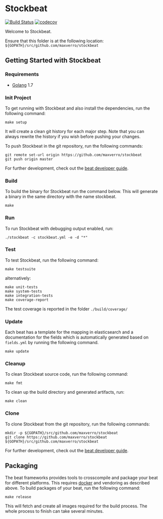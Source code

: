 # Stockbeat
[![Build Status](https://travis-ci.org/maxverro/stockbeat.svg?branch=master)](https://travis-ci.org/maxverro/stockbeat)
[![codecov](https://codecov.io/gh/maxverro/stockbeat/branch/master/graph/badge.svg)](https://codecov.io/gh/maxverro/stockbeat)

Welcome to Stockbeat.

Ensure that this folder is at the following location:
`${GOPATH}/src/github.com/maxverro/stockbeat`

## Getting Started with Stockbeat

### Requirements

* [Golang](https://golang.org/dl/) 1.7

### Init Project
To get running with Stockbeat and also install the
dependencies, run the following command:

```
make setup
```

It will create a clean git history for each major step. Note that you can always rewrite the history if you wish before pushing your changes.

To push Stockbeat in the git repository, run the following commands:

```
git remote set-url origin https://github.com/maxverro/stockbeat
git push origin master
```

For further development, check out the [beat developer guide](https://www.elastic.co/guide/en/beats/libbeat/current/new-beat.html).

### Build

To build the binary for Stockbeat run the command below. This will generate a binary
in the same directory with the name stockbeat.

```
make
```


### Run

To run Stockbeat with debugging output enabled, run:

```
./stockbeat -c stockbeat.yml -e -d "*"
```


### Test

To test Stockbeat, run the following command:

```
make testsuite
```

alternatively:
```
make unit-tests
make system-tests
make integration-tests
make coverage-report
```

The test coverage is reported in the folder `./build/coverage/`

### Update

Each beat has a template for the mapping in elasticsearch and a documentation for the fields
which is automatically generated based on `fields.yml` by running the following command.

```
make update
```


### Cleanup

To clean  Stockbeat source code, run the following command:

```
make fmt
```

To clean up the build directory and generated artifacts, run:

```
make clean
```


### Clone

To clone Stockbeat from the git repository, run the following commands:

```
mkdir -p ${GOPATH}/src/github.com/maxverro/stockbeat
git clone https://github.com/maxverro/stockbeat ${GOPATH}/src/github.com/maxverro/stockbeat
```


For further development, check out the [beat developer guide](https://www.elastic.co/guide/en/beats/libbeat/current/new-beat.html).


## Packaging

The beat frameworks provides tools to crosscompile and package your beat for different platforms. This requires [docker](https://www.docker.com/) and vendoring as described above. To build packages of your beat, run the following command:

```
make release
```

This will fetch and create all images required for the build process. The whole process to finish can take several minutes.
